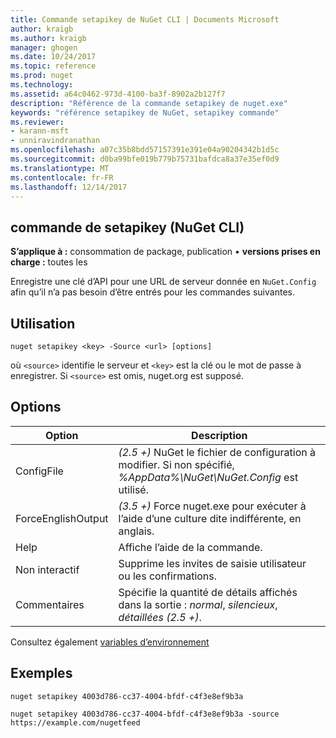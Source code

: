 ```yaml
---
title: Commande setapikey de NuGet CLI | Documents Microsoft
author: kraigb
ms.author: kraigb
manager: ghogen
ms.date: 10/24/2017
ms.topic: reference
ms.prod: nuget
ms.technology: 
ms.assetid: a64c0462-973d-4100-ba3f-8902a2b127f7
description: "Référence de la commande setapikey de nuget.exe"
keywords: "référence setapikey de NuGet, setapikey commande"
ms.reviewer:
- karann-msft
- unniravindranathan
ms.openlocfilehash: a07c35b8bdd57157391e391e04a90204342b1d5c
ms.sourcegitcommit: d0ba99bfe019b779b75731bafdca8a37e35ef0d9
ms.translationtype: MT
ms.contentlocale: fr-FR
ms.lasthandoff: 12/14/2017
---
```

## <a name="setapikey-command-nuget-cli"></a>commande de setapikey (NuGet CLI)

**S’applique à :** consommation de package, publication &bullet; **versions prises en charge :** toutes les

Enregistre une clé d’API pour une URL de serveur donnée en `NuGet.Config` afin qu’il n’a pas besoin d’être entrés pour les commandes suivantes.

## <a name="usage"></a>Utilisation

```
nuget setapikey <key> -Source <url> [options]
```

où `<source>` identifie le serveur et `<key>` est la clé ou le mot de passe à enregistrer. Si `<source>` est omis, nuget.org est supposé.

## <a name="options"></a>Options

| Option | Description |
| --- | --- |
| ConfigFile | *(2.5 +)*  NuGet le fichier de configuration à modifier. Si non spécifié, *%AppData%\NuGet\NuGet.Config* est utilisé. |
| ForceEnglishOutput | *(3.5 +)*  Force nuget.exe pour exécuter à l’aide d’une culture dite indifférente, en anglais. |
| Help | Affiche l’aide de la commande. |
| Non interactif | Supprime les invites de saisie utilisateur ou les confirmations. |
| Commentaires | Spécifie la quantité de détails affichés dans la sortie : *normal*, *silencieux*, *détaillées (2.5 +)*. |

Consultez également [variables d’environnement](cli-ref-environment-variables.md)

## <a name="examples"></a>Exemples

```
nuget setapikey 4003d786-cc37-4004-bfdf-c4f3e8ef9b3a

nuget setapikey 4003d786-cc37-4004-bfdf-c4f3e8ef9b3a -source https://example.com/nugetfeed
```
